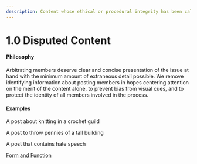 ```yaml
---
description: Content whose ethical or procedural integrity has been called into question .
---
```


# 1.0 Disputed Content

#### Philosophy

Arbitrating members deserve clear and concise presentation of the issue at hand with the minimum amount of extraneous detail possible. We remove identifying information about posting members in hopes centering attention on the merit of the content alone, to prevent bias from visual cues, and to protect the identity of all members involved in the process.

#### Examples

A post about knitting in a crochet guild&#x20;

A post to throw pennies of a tall building

A post that contains hate speech

[Form and Function](../../blue-paper/1.0-disputed-content.md)
